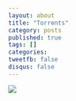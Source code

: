 ```yaml
---
layout: about
title: "Torrents"
category: posts
published: true
tags: []
categories:
tweetfb: false
disqus: false
---
```


<a href="http://kickass.to/kumaravyasa-bharata-t8789351.html"><img src="//kickass.to/torrentwidget/AE0541F50591D73A735587F5BE18D027AA8B9A16.png"></a>

